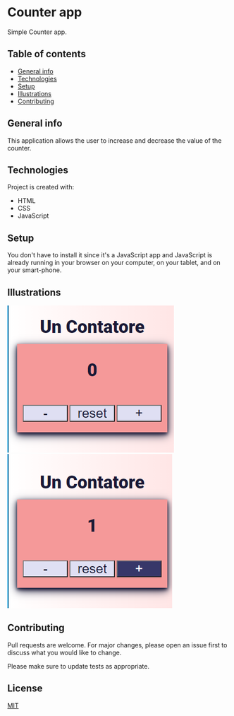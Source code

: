 # Counter app
Simple Counter app. 

## Table of contents
* [General info](#general-info)
* [Technologies](#technologies)
* [Setup](#setup)
* [Illustrations](#illustrations)
* [Contributing](#contributing)

## General info
This application allows the user to increase and decrease the value of the counter.
	
## Technologies
Project is created with:
* HTML
* CSS
* JavaScript
	
## Setup
You don't have to install it since it's a JavaScript app and JavaScript is already running in your browser on your computer, on your tablet, and on your smart-phone.

## Illustrations
![Initial Screen](asset/image/app_img1.png)![After Screen](asset/image/app_img2.png)


## Contributing
Pull requests are welcome. For major changes, please open an issue first to discuss what you would like to change.

Please make sure to update tests as appropriate.

## License
[MIT](https://choosealicense.com/licenses/mit/)

